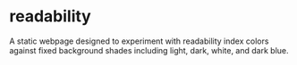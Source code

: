 # readability
A static webpage designed to experiment with readability index colors against fixed background shades including light, dark, white, and dark blue.
